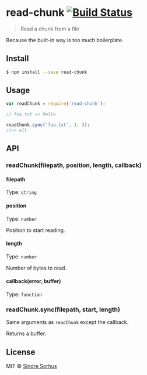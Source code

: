 # read-chunk [![Build Status](https://travis-ci.org/sindresorhus/read-chunk.svg?branch=master)](https://travis-ci.org/sindresorhus/read-chunk)

> Read a chunk from a file

Because the built-in way is too much boilerplate.


## Install

```sh
$ npm install --save read-chunk
```


## Usage

```js
var readChunk = require('read-chunk');

// foo.txt => hello

readChunk.sync('foo.txt', 1, 3);
//=> ell
```


## API

### readChunk(filepath, position, length, callback)

#### filepath

Type: `string`

#### position

Type: `number`

Position to start reading.

#### length

Type: `number`

Number of bytes to read.

#### callback(error, buffer)

Type: `function`


### readChunk.sync(filepath, start, length)

Same arguments as `readChunk` except the callback.

Returns a buffer.


## License

MIT © [Sindre Sorhus](http://sindresorhus.com)

